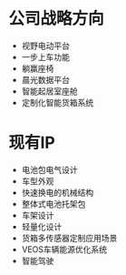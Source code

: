 
# 公司战略方向

* 视野电动平台
* 一步上车功能
* 躺赢座椅
* 晨光数据平台
* 智能起居室座舱
* 定制化智能货箱系统

# 现有IP

* 电池包电气设计
* 车型外观
* 快速换电的机械结构
* 整体式电池托架包
* 车架设计
* 轻量化设计
* 货箱多传感器定制应用场景
* VEOS车辆能源优化系统
* 智能驾驶
